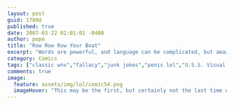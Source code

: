 ```yaml
---
layout: post
guid: 1780d
published: true
date: 2007-03-22 01:01:01 -0400
author: pope
title: "Row Row Row Your Boat"
excerpt: "Words are powerful, and language can be complicated, but amazingly effective at communicating even the most abstract and obscure thoughts. It is a force that is truly majestic and should be treated with the utmost respect. Or used for dick jokes. Whatever."
category: Comics
tags: ["classic wnv","fallacy","junk jokes","penis lol","U.S.S. Visual Pun"]
comments: true 
image:
  feature: assets/img/lol/comic54.png
  imageHover: "This may be the first, but certainly not the last time we make a joke about the word fallacy. Strap in everyone, it's going to be a bumpy ride."
---
```



